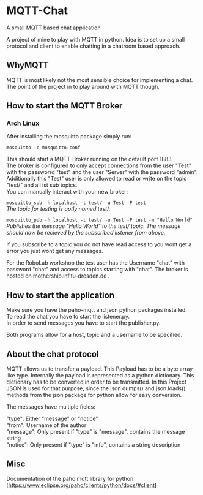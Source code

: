 # MQTT-Chat
A small MQTT based chat application

A project of mine to play with MQTT in python. Idea is to set up a small protocol and client to enable chatting in a chatroom based approach.

## WhyMQTT

MQTT is most likely not the most sensible choice for implementing a chat. The point of the project in to play around with MQTT though.

## How to start the MQTT Broker

### Arch Linux
After installing the mosquitto package simply run:

`mosquitto -c mosquitto.conf`

This should start a MQTT-Broker running on the default port 1883.<br>
The broker is configured to only accept connections from the user "Test" with the passworrd "test" and the user "Server" with the password "admin". Additionally this "Test" user is only allowed to read or write on the topic "test/" and all ist sub topics.<br>
You can manually interact with your new broker:

`mosquitto_sub -h localhost -t test/ -u Test -P test`<br>
*The topic for testing is aptly named test/.*

`mosquitto_pub -h localhost -t test/ -u Test -P test -m "Hello World"`<br>
*Publishes the message "Hello World" to the test/ topic. The message should now be recieved by the subscribed listener from above.*<br>

If you subscribe to a topic you do not have read access to you wont get a error you just wont get any messages.

For the RoboLab workshop the test user has the Username "chat" with password "chat" and access to topics starting with "chat".
The broker is hosted on mothership.inf.tu-dresden.de .

## How to start the application

Make sure you have the paho-mqtt and json python packages installed.<br>
To read the chat you have to start the listener.py.<br>
In order to send messages you have to start the publisher.py.<br>

Both programs allow for a host, topic and a username to be specified.

## About the chat protocol

MQTT allows us to transfer a payload. This Payload has to be a byte array like type. Internally the payload is represented as a python dictionary. This dictionary has to be converted in order to be transmitted. In this Project JSON is used for that purpose, since the json.dumps() and json.loads() methods from the json package for python allow for easy conversion.

The messages have multiple fields:

"type": Either "message" or "notice"<br>
"from": Username of the author<br>
"message": Only present if "type" is "message", contains the message string<br>
"notice": Only present if "type" is "info", contains a string description<br>

## Misc

Documentation of the paho mqtt library for python
[https://www.eclipse.org/paho/clients/python/docs/#client]
